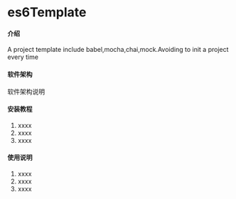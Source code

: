 # es6Template

#### 介绍
A project template include babel,mocha,chai,mock.Avoiding to init a project every time

#### 软件架构
软件架构说明


#### 安装教程

1. xxxx
2. xxxx
3. xxxx

#### 使用说明

1. xxxx
2. xxxx
3. xxxx

